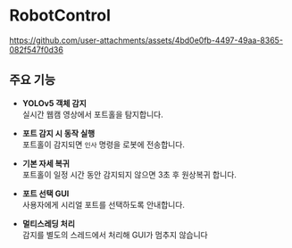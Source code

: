 # RobotControl


  

https://github.com/user-attachments/assets/4bd0e0fb-4497-49aa-8365-082f547f0d36  


  ## 주요 기능

- **YOLOv5 객체 감지**  
  실시간 웹캠 영상에서 포트홀을 탐지합니다.

- **포트 감지 시 동작 실행**  
  포트홀이 감지되면 `인사` 명령을 로봇에 전송합니다.

- **기본 자세 복귀**  
  포트홀이 일정 시간 동안 감지되지 않으면 3초 후 원상복귀 합니다.

- **포트 선택 GUI**  
  사용자에게 시리얼 포트를 선택하도록 안내합니다.

- **멀티스레딩 처리**  
  감지를 별도의 스레드에서 처리해 GUI가 멈추지 않습니다
